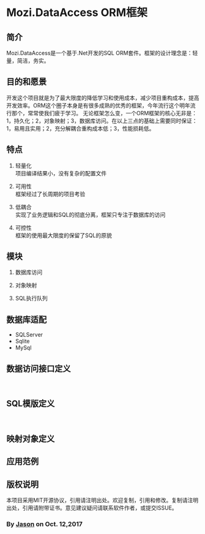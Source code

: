 ﻿# Mozi.DataAccess ORM框架

## 简介

Mozi.DataAccess是一个基于.Net开发的SQL ORM套件。框架的设计理念是：轻量，简洁，务实。

## 目的和愿景

开发这个项目就是为了最大限度的降低学习和使用成本，减少项目重构成本，提高开发效率。ORM这个圈子本身是有很多成熟的优秀的框架，今年流行这个明年流行那个，常常使我们疲于学习。
无论框架怎么变，一个ORM框架的核心无非是：1，持久化；2，对象映射；3，数据库访问。在以上三点的基础上需要同时保证：1，易用且实用；2，充分解耦合重构成本低；3，性能损耗低。

## 特点

1. 轻量化  
	项目编译结果小，没有复杂的配置文件

2. 可用性  
	框架经过了长周期的项目考验

3. 低耦合  
	实现了业务逻辑和SQL的彻底分离，框架只专注于数据库的访问

4. 可控性  
	框架的使用最大限度的保留了SQL的原貌

## 模块

1. 数据库访问

2. 对象映射

3. SQL执行队列


## 数据库适配

- SQLServer
- Sqlite
- MySql


## 数据访问接口定义

~~~csharp
	
~~~
## SQL模版定义
~~~json
   
~~~
## 映射对象定义

## 应用范例

## 版权说明

本项目采用MIT开源协议，引用请注明出处。欢迎复制，引用和修改。复制请注明出处，引用请附带证书。意见建议疑问请联系软件作者，或提交ISSUE。

### By [Jason][1] on Oct. 12,2017 

[1]:mailto:brotherqian@163.com